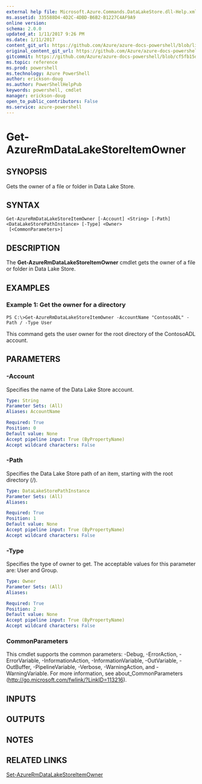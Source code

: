```yaml
---
external help file: Microsoft.Azure.Commands.DataLakeStore.dll-Help.xml
ms.assetid: 335588D4-4D2C-4DBD-B6B2-B1227C4AF9A9
online version: 
schema: 2.0.0
updated_at: 1/11/2017 9:26 PM
ms.date: 1/11/2017
content_git_url: https://github.com/Azure/azure-docs-powershell/blob/live/azureps-cmdlets-docs/ResourceManager/AzureRM.DataLakeStore/v3.2.0/Get-AzureRmDataLakeStoreItemOwner.md
original_content_git_url: https://github.com/Azure/azure-docs-powershell/blob/live/azureps-cmdlets-docs/ResourceManager/AzureRM.DataLakeStore/v3.2.0/Get-AzureRmDataLakeStoreItemOwner.md
gitcommit: https://github.com/Azure/azure-docs-powershell/blob/cf5fb15dcd1fe2c86458f47e1a11dc88817021fc/azureps-cmdlets-docs/ResourceManager/AzureRM.DataLakeStore/v3.2.0/Get-AzureRmDataLakeStoreItemOwner.md
ms.topic: reference
ms.prod: powershell
ms.technology: Azure PowerShell
author: erickson-doug
ms.author: PowerShellHelpPub
keywords: powershell, cmdlet
manager: erickson-doug
open_to_public_contributors: False
ms.service: azure-powershell
---
```


# Get-AzureRmDataLakeStoreItemOwner

## SYNOPSIS
Gets the owner of a file or folder in Data Lake Store.

## SYNTAX

```
Get-AzureRmDataLakeStoreItemOwner [-Account] <String> [-Path] <DataLakeStorePathInstance> [-Type] <Owner>
 [<CommonParameters>]
```

## DESCRIPTION
The **Get-AzureRmDataLakeStoreItemOwner** cmdlet gets the owner of a file or folder in Data Lake Store.

## EXAMPLES

### Example 1: Get the owner for a directory
```
PS C:\>Get-AzureRmDataLakeStoreItemOwner -AccountName "ContosoADL" -Path / -Type User
```

This command gets the user owner for the root directory of the ContosoADL account.

## PARAMETERS

### -Account
Specifies the name of the Data Lake Store account.

```yaml
Type: String
Parameter Sets: (All)
Aliases: AccountName

Required: True
Position: 0
Default value: None
Accept pipeline input: True (ByPropertyName)
Accept wildcard characters: False
```

### -Path
Specifies the Data Lake Store path of an item, starting with the root directory (/).

```yaml
Type: DataLakeStorePathInstance
Parameter Sets: (All)
Aliases: 

Required: True
Position: 1
Default value: None
Accept pipeline input: True (ByPropertyName)
Accept wildcard characters: False
```

### -Type
Specifies the type of owner to get.
The acceptable values for this parameter are: User and Group.

```yaml
Type: Owner
Parameter Sets: (All)
Aliases: 

Required: True
Position: 2
Default value: None
Accept pipeline input: True (ByPropertyName)
Accept wildcard characters: False
```

### CommonParameters
This cmdlet supports the common parameters: -Debug, -ErrorAction, -ErrorVariable, -InformationAction, -InformationVariable, -OutVariable, -OutBuffer, -PipelineVariable, -Verbose, -WarningAction, and -WarningVariable. For more information, see about_CommonParameters (http://go.microsoft.com/fwlink/?LinkID=113216).

## INPUTS

## OUTPUTS

## NOTES

## RELATED LINKS

[Set-AzureRmDataLakeStoreItemOwner](xref:ResourceManager/AzureRM.DataLakeStore/v3.2.0/Set-AzureRmDataLakeStoreItemOwner.md)



